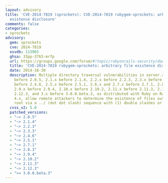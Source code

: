 ```yaml
---
layout: advisory
title: 'CVE-2014-7819 (sprockets): CVE-2014-7819 rubygem-sprockets: arbitrary file
  existence disclosure'
comments: false
categories:
- sprockets
advisory:
  gem: sprockets
  cve: 2014-7819
  osvdb: 113965
  ghsa: 33pp-3763-mrfp
  url: https://groups.google.com/forum/#!topic/rubyonrails-security/doAVp0YaTqY
  title: 'CVE-2014-7819 rubygem-sprockets: arbitrary file existence disclosure'
  date: 2014-10-30
  description: Multiple directory traversal vulnerabilities in server.rb in Sprockets
    before 2.0.5, 2.1.x before 2.1.4, 2.2.x before 2.2.3, 2.3.x before 2.3.3, 2.4.x
    before 2.4.6, 2.5.x before 2.5.1, 2.6.x and 2.7.x before 2.7.1, 2.8.x before 2.8.3,
    2.9.x before 2.9.4, 2.10.x before 2.10.2, 2.11.x before 2.11.3, 2.12.x before
    2.12.3, and 3.x before 3.0.0.beta.3, as distributed with Ruby on Rails 3.x and
    4.x, allow remote attackers to determine the existence of files outside the application
    root via a ../ (dot dot slash) sequence with (1) double slashes or (2) URL encoding.
  cvss_v2: 5.0
  patched_versions:
  - "~> 2.0.5"
  - "~> 2.1.4"
  - "~> 2.2.3"
  - "~> 2.3.3"
  - "~> 2.4.6"
  - "~> 2.5.1"
  - "~> 2.7.1"
  - "~> 2.8.3"
  - "~> 2.9.4"
  - "~> 2.10.2"
  - "~> 2.11.3"
  - "~> 2.12.3"
  - ">= 3.0.0.beta.3"
---
```


